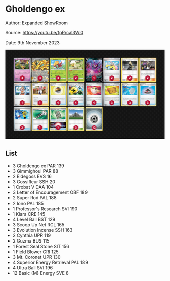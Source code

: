 # Gholdengo ex

Author: Expanded ShowRoom

Source: <https://youtu.be/fpRrcal3Wl0>

Date: 9th November 2023

![decklist](../../images/PAR/Gholdengo%20ex/2-%20Gholdengo%20ex.png)

## List

* 3 Gholdengo ex PAR 139
* 3 Gimmighoul PAR 88
* 2 Eldegoss EVS 16
* 3 Gossifleur SSH 20
* 1 Crobat V DAA 104
* 3 Letter of Encouragement OBF 189
* 2 Super Rod PAL 188
* 2 Iono PAL 185
* 1 Professor's Research SVI 190
* 1 Klara CRE 145
* 4 Level Ball BST 129
* 3 Scoop Up Net RCL 165
* 3 Evolution Incense SSH 163
* 2 Cynthia UPR 119
* 2 Guzma BUS 115
* 1 Forest Seal Stone SIT 156
* 1 Field Blower GRI 125
* 3 Mt. Coronet UPR 130
* 4 Superior Energy Retrieval PAL 189
* 4 Ultra Ball SVI 196
* 12 Basic {M} Energy SVE 8
